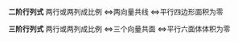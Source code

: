 **二阶行列式**
两行或两列成比例
$\Leftrightarrow$两向量共线
$\Leftrightarrow$平行四边形面积为零

**三阶行列式**
两行或两列成比例
$\Leftrightarrow$三个向量共面
$\Leftrightarrow$平行六面体体积为零